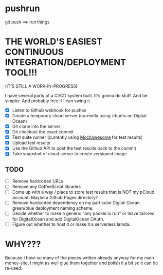 # pushrun
git push ==> run things

# THE WORLD'S EASIEST CONTINUOUS INTEGRATION/DEPLOYMENT TOOL!!!
(IT'S STILL A WORK-IN-PROGRESS)

I have several parts of a CI/CD system built. It's gonna do stuff. And be simpler. And probably free if I can swing it.

- [x] Listen to Github webhook for pushes
- [x] Create a temporary cloud server (currently using Ubuntu on Digital Ocean)
- [x] Git clone into the server
- [x] Git checkout the exact commit
- [x] Test suite runner (currently using [Mochawesome](http://adamgruber.github.io/mochawesome/) for test results)
- [x] Upload test results
- [x] Use the Github API to post the test results back to the commit
- [x] Take snapshot of cloud server to create versioned image

## TODO
- [ ] Remove hardcoded URLs
- [ ] Remove any CoffeeScript libraries
- [ ] Come up with a way / place to store test results that is NOT my pCloud account. Maybe a Github Pages directory?
- [ ] Remove hardcoded dependency on my particular Digital Ocean green/blue deployment naming scheme.
- [ ] Decide whether to make a generic "any packer.io run" or leave tailored for DigitalOcean and add DigitalOcean OAuth.
- [ ] Figure out whether to host it or make it a serverless lamda.

# WHY???

Because I have so many of the pieces written already anyway for my main money-site, I might as well glue them together and polish it a bit so it can be re-used.
